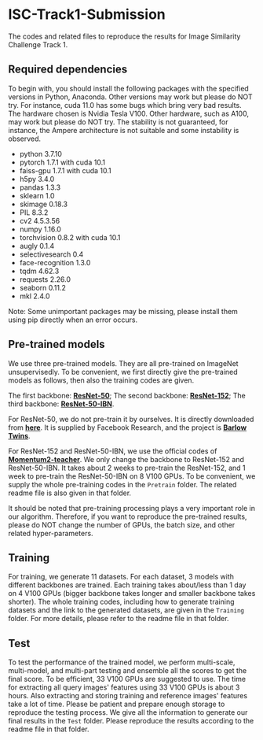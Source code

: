 # ISC-Track1-Submission
The codes and related files to reproduce the results for Image Similarity Challenge Track 1.

## Required dependencies
To begin with, you should install the following packages with the specified versions in Python, Anaconda. Other versions may work but please do NOT try. For instance, cuda 11.0 has some bugs which bring very bad results. The hardware chosen is Nvidia Tesla V100. Other hardware, such as A100, may work but please do NOT try. The stability is not guaranteed, for instance, the Ampere architecture is not suitable and some instability is observed.

* python 3.7.10
* pytorch 1.7.1 with cuda 10.1
* faiss-gpu 1.7.1 with cuda 10.1
* h5py 3.4.0
* pandas 1.3.3
* sklearn 1.0
* skimage 0.18.3
* PIL 8.3.2
* cv2 4.5.3.56
* numpy 1.16.0
* torchvision 0.8.2 with cuda 10.1
* augly 0.1.4
* selectivesearch 0.4
* face-recognition 1.3.0
* tqdm 4.62.3
* requests 2.26.0
* seaborn 0.11.2
* mkl 2.4.0

Note: Some unimportant packages may be missing, please install them using pip directly when an error occurs.

## Pre-trained models
We use three pre-trained models. They are all pre-trained on ImageNet unsupervisedly. To be convenient, we first directly give the pre-trained models as follows, then also the training codes are given.

The first backbone: [**ResNet-50**](https://drive.google.com/file/d/14M57frgk3TX-yLF8diwALLHtPdCZ53mS/view?usp=sharing); The second backbone: [**ResNet-152**](https://drive.google.com/file/d/1-1QkeKCo9PrgDdUF3fe561JtEntd32hv/view?usp=sharing); The third backbone: [**ResNet-50-IBN**](https://drive.google.com/file/d/1-5B2B5VherIRHN9ahE-5L6w1VoWxBD_c/view?usp=sharing).

For ResNet-50, we do not pre-train it by ourselves. It is directly downloaded from [**here**](https://dl.fbaipublicfiles.com/barlowtwins/ep1000_bs2048_lrw0.2_lrb0.0048_lambd0.0051/resnet50.pth). It is supplied by Facebook Research, and the project is [**Barlow Twins**](https://github.com/facebookresearch/barlowtwins).

For ResNet-152 and ResNet-50-IBN, we use the official codes of [**Momentum2-teacher**](https://github.com/zengarden/momentum2-teacher). We only change the backbone to ResNet-152 and ResNet-50-IBN. It takes about 2 weeks to pre-train the ResNet-152, and 1 week to pre-train the ResNet-50-IBN on 8 V100 GPUs. To be convenient, we supply the whole pre-training codes in the ```Pretrain``` folder. The related readme file is also given in that folder. 

It should be noted that pre-training processing plays a very important role in our algorithm. Therefore, if you want to reproduce the pre-trained results, please do NOT change the number of GPUs, the batch size, and other related hyper-parameters.


## Training
For training, we generate 11 datasets. For each dataset, 3 models with different backbones are trained. Each training takes about/less than 1 day on 4 V100 GPUs (bigger backbone takes longer and smaller backbone takes shorter). The whole training codes, including how to generate training datasets and the link to the generated datasets, are given in the ```Training``` folder. For more details, please refer to the readme file in that folder.


## Test
To test the performance of the trained model, we perform multi-scale, multi-model, and multi-part testing and ensemble all the scores to get the final score. To be efficient, 33 V100 GPUs are suggested to use. The time for extracting all query images' features using 33 V100 GPUs is about 3 hours. Also extracting and storing training and reference images' features take a lot of time. Please be patient and prepare enough storage to reproduce the testing process. We give all the information to generate our final results in the ```Test``` folder. Please reproduce the results according to the readme file in that folder.
